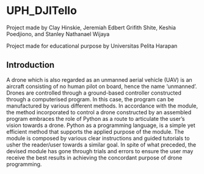 # UPH_DJITello

Project made by Clay Hinskie, Jeremiah Edbert Grifith Shite, Keshia Poedjiono, and Stanley Nathanael Wijaya

Project made for educational purpose by Universitas Pelita Harapan

## Introduction

A drone which is also regarded as an unmanned aerial vehicle (UAV) is an aircraft consisting of no human pilot on board, hence the name ‘unmanned’. Drones are controlled through a ground-based controller constructed through a computerised program. In this case, the program can be manufactured by various different methods. In accordance with the module, the method incorporated to control a drone constructed by an assembled program embraces the role of Python as a route to articulate the user’s vision towards a drone. Python as a programming language, is a simple yet efficient method that supports the applied purpose of the module. The module is composed by various clear instructions and guided tutorials to usher the reader/user towards a similar goal. In spite of what preceded, the devised module has gone through trials and errors to ensure the user may receive the best results in achieving the concordant purpose of drone programming.
